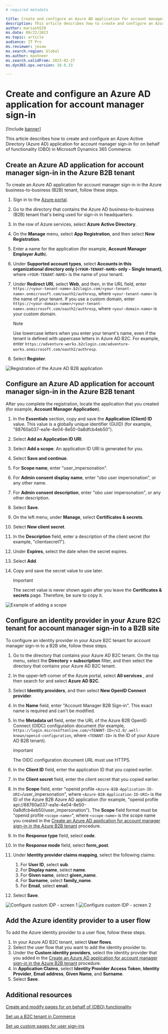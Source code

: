 ```yaml
---
# required metadata

title: Create and configure an Azure AD application for account manager sign-in
description: This article describes how to create and configure an Azure Active Directory (Azure AD) application for account manager sign-in for on behalf of (OBO) functionality in Microsoft Dynamics 365 Commerce.
author: mariash529
ms.date: 09/22/2023
ms.topic: article
audience: IT Pro
ms.reviewer: josaw
ms.search.region: Global
ms.author: mashneer
ms.search.validFrom: 2023-02-27
ms.dyn365.ops.version: 10.0.33

---
```


# Create and configure an Azure AD application for account manager sign-in 

[!include [banner](../includes/banner.md)]

This article describes how to create and configure an Azure Active Directory (Azure AD) application for account manager sign-in for on behalf of functionality (OBO) in Microsoft Dynamics 365 Commerce.

## Create an Azure AD application for account manager sign-in in the Azure B2B tenant

To create an Azure AD application for account manager sign-in in the Azure business-to-business (B2B) tenant, follow these steps.

1. Sign in to the [Azure portal](https://portal.azure.com/).
1. Go to the directory that contains the Azure AD business-to-business (B2B) tenant that's being used for sign-in in headquarters.
1. In the row of Azure services, select **Azure Active Directory**.
1. On the **Manage** menu, select **App Registration**, and then select **New Registration**.
1. Enter a name for the application (for example, **Account Manager Employer Auth**).
1. Under **Supported account types**, select **Accounts in this organizational directory only (`<YOUR-TENANT-NAME>` only - Single tenant)**, where `<YOUR-TENANT-NAME>` is the name of your tenant.
1. Under **Redirect URI**, select **Web**, and then, in the URL field, enter `https://<your-tenant-name>.b2clogin.com/<your-tenant-name>.onmicrosoft.com/oauth2/authresp`, where `<your-tenant-name>` is the name of your tenant. If you use a custom domain, enter `https://<your-domain-name>/<your-tenant-name>.onmicrosoft.com/oauth2/authresp`, where `<your-domain-name>` is your custom domain.

    > [!NOTE]
    > Use lowercase letters when you enter your tenant's name, even if the tenant is defined with uppercase letters in Azure AD B2C. For example, enter `https://adventure-works.b2clogin.com/adventure-works.onmicrosoft.com/oauth2/authresp`.

1. Select **Register**.

![Registration of the Azure AD B2B application](../media/obo-register-application2.png)

## Configure an Azure AD application for account manager sign-in in the Azure B2B tenant

After you complete the registration, locate the application that you created (for example, **Account Manager Application**).

1. In the **Essentials** section, copy and save the **Application (Client) ID** value. This value is a globally unique identifier (GUID) (for example, "88760a037-ea1e-4e04-8e50-0a8dfcb4eb50").
1. Select **Add an Application ID URI**.
1. Select **Add a scope**. An application ID URI is generated for you.
1. Select **Save and continue**.
1. For **Scope name**, enter "user_impersonation".
1. For **Admin consent display name**, enter "obo user impersonation", or any other name.
1. For **Admin consent description**, enter "obo user impersonation", or any other description.
1. Select **Save**.
1. On the left menu, under **Manage**, select **Certificates & secrets**.
1. Select **New client secret**.
1. In the **Description** field, enter a description of the client secret (for example, "clientsecret1").
1. Under **Expires**, select the date when the secret expires.
1. Select **Add**.
1. Copy and save the secret value to use later. 

    > [!IMPORTANT]
    > The secret value is never shown again after you leave the **Certificates & secrets** page. Therefore, be sure to copy it.

![Example of adding a scope](../media/obo-add-scope2.png) 

## Configure an identity provider in your Azure B2C tenant for account manager sign-in to a B2B site

To configure an identity provider in your Azure B2C tenant for account manager sign-in to a B2B site, follow these steps.

1. Go to the directory that contains your Azure AD B2C tenant. On the top menu, select the **Directory + subscription** filter, and then select the directory that contains your Azure AD B2C tenant.
1. In the upper-left corner of the Azure portal, select **All services** , and then search for and select **Azure AD B2C**.
1. Select **Identity providers**, and then select **New OpenID Connect provider**.
1. In the **Name** field, enter "Account Manager B2B Sign-in". This exact name is required and can't be modified. 
1. In the **Metadata url** field, enter the URL of the Azure B2B OpenID Connect (OIDC) configuration document (for example, `https://login.microsoftonline.com/<TENANT-ID>/v2.0/.well-known/openid-configuration`, where `<TENANT-ID>` is the ID of your Azure AD B2B tenant). 

    > [!IMPORTANT]
    > The OIDC configuration document URL must use HTTPS.

1. In the **Client ID** field, enter the application ID that you copied earlier.
1. In the **Client secret** field, enter the client secret that you copied earlier.
1. In the **Scope** field, enter "openid profile `<Azure-B2B-Application-ID-URI>`/user_impersonation", where `<Azure-B2B-Application-ID-URI>` is the ID of the Azure B2B Azure AD application (for example, "openid profile api://88760a037-ea1e-4e04-8e50-0a8dfcb4eb50/user_impersonation"). The **Scope** field format must be "openid profile `<scope-name>`", where `<scope-name>` is the scope name you created in the [Create an Azure AD application for account manager sign-in in the Azure B2B tenant](#create-an-azure-ad-application-for-account-manager-sign-in-in-the-azure-b2b-tenant) procedure. 
1. In the **Response type** field, select **code**.
1. In the **Response mode** field, select **form\_post**.  
1. Under **Identity provider claims mapping**, select the following claims:
 
    1. For **User ID**, select **sub**.
    1. For **Display name**, select **name**.
    1. For **Given name**, select **given\_name**.
    1. For **Surname**, select **family\_name**.
    1. For **Email**, select **email**.
1. Select **Save**.

![Configure custom IDP - screen 1](../media/obo-configure-custom-IDP2.png)
![Configure custom IDP - screen 2](../media/obo-configure-IDP-part2.png)

## Add the Azure identity provider to a user flow

To add the Azure identity provider to a user flow, follow these steps.

1. In your Azure AD B2C tenant, select **User flows**.
1. Select the user flow that you want to add the identity provider to.
1. Under the **Custom identity providers**, select the identity provider that you added in the [Create an Azure AD application for account manager sign-in in the Azure B2B tenant](#create-an-azure-ad-application-for-account-manager-sign-in-in-the-azure-b2b-tenant) procedure.
1. In **Application Claims**, select **Identity Provider Access Token**, **Identity Provider**, **Email address**, **Given Name**, and **Surname**.
1. Select **Save**.

## Additional resources

[Create and modify pages for on behalf of (OBO) functionality](obo-add-pages-site-builder.md)

[Set up a B2C tenant in Commerce](set-up-B2C-tenant.md)

[Set up custom pages for user sign-ins](../custom-pages-user-logins.md)
